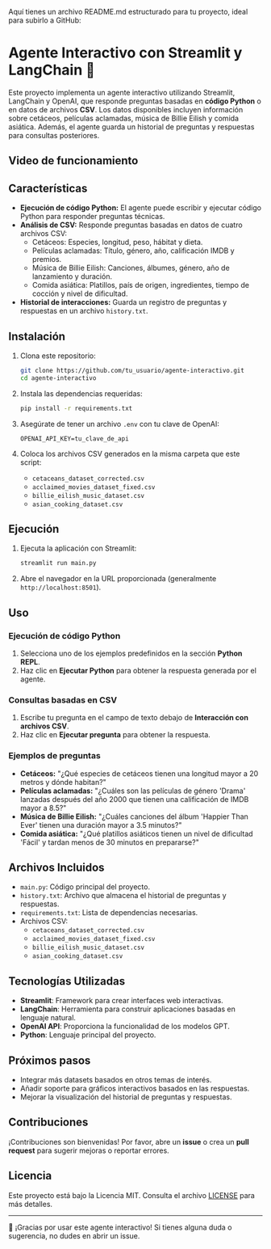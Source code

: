 Aquí tienes un archivo README.md estructurado para tu proyecto, ideal para subirlo a GitHub:

# Agente Interactivo con Streamlit y LangChain 🤖

Este proyecto implementa un agente interactivo utilizando Streamlit, LangChain y OpenAI, que responde preguntas basadas en **código Python** o en datos de archivos **CSV**. Los datos disponibles incluyen información sobre cetáceos, películas aclamadas, música de Billie Eilish y comida asiática. Además, el agente guarda un historial de preguntas y respuestas para consultas posteriores.
## Video de funcionamiento

## Características

- **Ejecución de código Python:** El agente puede escribir y ejecutar código Python para responder preguntas técnicas.
- **Análisis de CSV:** Responde preguntas basadas en datos de cuatro archivos CSV:
  - Cetáceos: Especies, longitud, peso, hábitat y dieta.
  - Películas aclamadas: Título, género, año, calificación IMDB y premios.
  - Música de Billie Eilish: Canciones, álbumes, género, año de lanzamiento y duración.
  - Comida asiática: Platillos, país de origen, ingredientes, tiempo de cocción y nivel de dificultad.
- **Historial de interacciones:** Guarda un registro de preguntas y respuestas en un archivo `history.txt`.

## Instalación

1. Clona este repositorio:
   ```bash
   git clone https://github.com/tu_usuario/agente-interactivo.git
   cd agente-interactivo
   ```

2. Instala las dependencias requeridas:
   ```bash
   pip install -r requirements.txt
   ```

3. Asegúrate de tener un archivo `.env` con tu clave de OpenAI:
   ```
   OPENAI_API_KEY=tu_clave_de_api
   ```

4. Coloca los archivos CSV generados en la misma carpeta que este script:
   - `cetaceans_dataset_corrected.csv`
   - `acclaimed_movies_dataset_fixed.csv`
   - `billie_eilish_music_dataset.csv`
   - `asian_cooking_dataset.csv`

## Ejecución

1. Ejecuta la aplicación con Streamlit:
   ```bash
   streamlit run main.py
   ```

2. Abre el navegador en la URL proporcionada (generalmente `http://localhost:8501`).

## Uso

### Ejecución de código Python
1. Selecciona uno de los ejemplos predefinidos en la sección **Python REPL**.
2. Haz clic en **Ejecutar Python** para obtener la respuesta generada por el agente.

### Consultas basadas en CSV
1. Escribe tu pregunta en el campo de texto debajo de **Interacción con archivos CSV**.
2. Haz clic en **Ejecutar pregunta** para obtener la respuesta.

### Ejemplos de preguntas
- **Cetáceos:** "¿Qué especies de cetáceos tienen una longitud mayor a 20 metros y dónde habitan?"
- **Películas aclamadas:** "¿Cuáles son las películas de género 'Drama' lanzadas después del año 2000 que tienen una calificación de IMDB mayor a 8.5?"
- **Música de Billie Eilish:** "¿Cuáles canciones del álbum 'Happier Than Ever' tienen una duración mayor a 3.5 minutos?"
- **Comida asiática:** "¿Qué platillos asiáticos tienen un nivel de dificultad 'Fácil' y tardan menos de 30 minutos en prepararse?"

## Archivos Incluidos

- `main.py`: Código principal del proyecto.
- `history.txt`: Archivo que almacena el historial de preguntas y respuestas.
- `requirements.txt`: Lista de dependencias necesarias.
- Archivos CSV:
  - `cetaceans_dataset_corrected.csv`
  - `acclaimed_movies_dataset_fixed.csv`
  - `billie_eilish_music_dataset.csv`
  - `asian_cooking_dataset.csv`

## Tecnologías Utilizadas

- **Streamlit**: Framework para crear interfaces web interactivas.
- **LangChain**: Herramienta para construir aplicaciones basadas en lenguaje natural.
- **OpenAI API**: Proporciona la funcionalidad de los modelos GPT.
- **Python**: Lenguaje principal del proyecto.

## Próximos pasos

- Integrar más datasets basados en otros temas de interés.
- Añadir soporte para gráficos interactivos basados en las respuestas.
- Mejorar la visualización del historial de preguntas y respuestas.

## Contribuciones

¡Contribuciones son bienvenidas! Por favor, abre un **issue** o crea un **pull request** para sugerir mejoras o reportar errores.

## Licencia

Este proyecto está bajo la Licencia MIT. Consulta el archivo [LICENSE](LICENSE) para más detalles.

---

🎉 ¡Gracias por usar este agente interactivo! Si tienes alguna duda o sugerencia, no dudes en abrir un issue.
```

